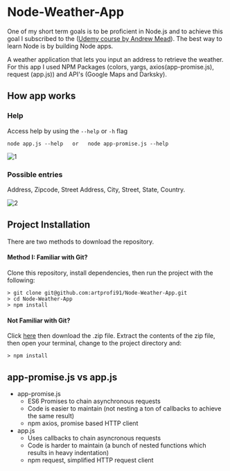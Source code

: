 # Node-Weather-App
One of my short term goals is to be proficient in Node.js and to achieve this goal I subscribed to the ([Udemy course by Andrew Mead](https://www.udemy.com/the-complete-nodejs-developer-course-2/learn/v4/overview)).
The best way to learn Node is by building Node apps.

A weather application that lets you input an address to retrieve the weather. For this app I used NPM Packages (colors, yargs, axios(app-promise.js), request (app.js)) and API's (Google Maps and Darksky).

## How app works
### Help
Access help by using the `--help` or `-h` flag
```
node app.js --help   or   node app-promise.js --help
```

![1](https://user-images.githubusercontent.com/28790452/29786379-91c77774-8bf0-11e7-8095-b298aa5248d3.gif)

### Possible entries

Address, Zipcode, Street Address, City, Street, State, Country.

![2](https://user-images.githubusercontent.com/28790452/29786561-39d3af46-8bf1-11e7-91c2-1b3d4c5f1c16.gif)

## Project Installation
There are two methods to download the repository.

#### Method I: Familiar with Git?
Clone this repository, install dependencies, then run the project with the following:

```
> git clone git@github.com:artprofi91/Node-Weather-App.git
> cd Node-Weather-App
> npm install
```

#### Not Familiar with Git?
Click [here](https://github.com/artprofi91/Node-Weather-App) then download the .zip file. Extract the contents of the zip file, then open your terminal, change to the project directory and:

```
> npm install
```

## app-promise.js vs app.js
* app-promise.js
   * ES6 Promises to chain asynchronous requests
   * Code is easier to maintain (not nesting a ton of callbacks to achieve the same result)
   * npm axios, promise based HTTP client
* app.js
   * Uses callbacks to chain asyncronous requests
   * Code is harder to maintain (a bunch of nested functions which results in heavy indentation)
   * npm request, simplified HTTP request client 

